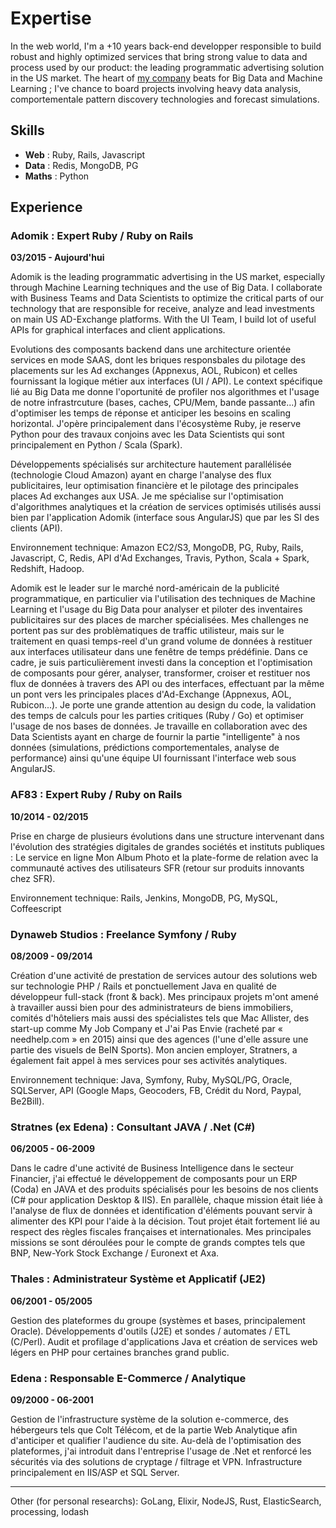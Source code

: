 
Expertise
=========

In the web world, I'm a +10 years back-end developper responsible to build
robust and highly optimized services that bring strong value to data and process
used by our product: the leading programmatic advertising solution in the US
market. The heart of [my company](www.adomik.com) beats for Big Data and Machine
Learning ; I've chance to board projects involving heavy data analysis,
comportementale pattern discovery technologies and forecast simulations.

Skills
------

- **Web** :               Ruby, Rails, Javascript
- **Data** :              Redis, MongoDB, PG
- **Maths** :             Python

Experience
----------

### Adomik : Expert Ruby / Ruby on Rails
**03/2015 - Aujourd'hui**

Adomik is the leading programmatic advertising in the US market, especially through Machine Learning techniques and the use of Big Data. I collaborate with Business Teams and Data Scientists to optimize the critical parts of our technology that are responsible for receive, analyze and lead investments on main US AD-Exchange platforms. With the UI Team, I build lot of useful APIs for graphical interfaces and client applications.

Evolutions des composants backend dans une architecture orientée services en mode SAAS, dont les briques responsbales du pilotage des placements sur les Ad exchanges (Appnexus, AOL, Rubicon) et celles fournissant la logique métier aux interfaces (UI / API). Le context spécifique lié au Big Data me donne l'oportunité de profiler nos algorithmes et l'usage de notre infrastrcuture (bases, caches, CPU/Mem, bande passante...) afin d'optimiser les temps de réponse et anticiper les besoins en scaling horizontal. J'opère principalement dans l'écosystème Ruby, je reserve Python pour des travaux conjoins avec les Data Scientists qui sont principalement en Python / Scala (Spark).

Développements spécialisés sur architecture hautement parallélisée (technologie Cloud Amazon) ayant en charge l'analyse des flux publicitaires, leur optimisation financière et le pilotage des principales places Ad exchanges aux USA. Je me spécialise sur l'optimisation d'algorithmes analytiques et la création de services optimisés utilisés aussi bien par l'application Adomik (interface sous AngularJS) que par les SI des clients (API).

Environnement technique: Amazon EC2/S3, MongoDB, PG, Ruby, Rails, Javascript, C, Redis, API d'Ad Exchanges, Travis, Python, Scala + Spark, Redshift, Hadoop.



Adomik est le leader sur le marché nord-américain de la publicité programmatique, en particulier via l'utilisation des techniques de Machine Learning et l'usage du Big Data pour analyser et piloter des inventaires publicitaires sur des places de marcher spécialisées. Mes challenges ne portent pas sur des problèmatiques de traffic utilisteur, mais sur le traitement en quasi temps-reel d'un grand volume de données à restituer aux interfaces utilisateur dans une fenêtre de temps prédéfinie. Dans ce cadre, je suis particulièrement investi dans la conception et l'optimisation de composants pour gérer, analyser, transformer, croiser et restituer nos flux de données à travers des API ou des interfaces, effectuant par la même un pont vers les principales places d'Ad-Exchange (Appnexus, AOL, Rubicon...). Je porte une grande attention au design du code, la validation des temps de calculs pour les parties critiques (Ruby / Go) et optimiser l'usage de nos bases de données. Je travaille en collaboration avec des Data Scientists ayant en charge de fournir la partie "intelligente" à nos données (simulations, prédictions comportementales, analyse de performance) ainsi qu'une équipe UI fournissant l'interface web sous AngularJS.



### AF83 : Expert Ruby / Ruby on Rails
**10/2014 - 02/2015**

Prise en charge de plusieurs évolutions dans une structure intervenant dans l'évolution des stratégies digitales de grandes sociétés et instituts publiques : Le service en ligne Mon Album Photo et la plate-forme de relation avec la communauté actives des utilisateurs SFR (retour sur produits innovants chez SFR).

Environnement technique: Rails, Jenkins, MongoDB, PG, MySQL, Coffeescript


### Dynaweb Studios : Freelance Symfony / Ruby
**08/2009 - 09/2014**

Création d'une activité de prestation de services autour des solutions web sur technologie PHP / Rails et ponctuellement Java en qualité de développeur full-stack (front & back). Mes principaux projets m'ont amené à travailler aussi bien pour des administrateurs de biens immobiliers, comités d'hôteliers mais aussi des spécialistes tels que Mac Allister, des start-up comme My Job Company et J'ai Pas Envie (racheté par « needhelp.com » en 2015) ainsi que des agences (l'une d'elle assure une partie des visuels de BeIN Sports). Mon ancien employer, Stratners, a également fait appel à mes services pour ses activités analytiques.

Environnement technique: Java, Symfony, Ruby, MySQL/PG, Oracle, SQLServer, API (Google Maps, Geocoders, FB, Crédit du Nord, Paypal, Be2Bill).


### Stratnes (ex Edena) : Consultant JAVA / .Net (C#)
**06/2005 - 06-2009**

Dans le cadre d'une activité de Business Intelligence dans le secteur Financier, j'ai effectué le développement de composants pour un ERP (Coda) en JAVA et des produits spécialisés pour les besoins de nos clients (C# pour application Desktop & IIS). En parallèle, chaque mission était liée à l'analyse de flux de données et identification d'éléments pouvant servir à alimenter des KPI pour l'aide à la décision. Tout projet était fortement lié au respect des règles fiscales françaises et internationales. Mes principales missions se sont déroulées pour le compte de grands comptes tels que BNP, New-York Stock Exchange / Euronext et Axa.


### Thales : Administrateur Système et Applicatif (JE2)
**06/2001 - 05/2005**

Gestion des plateformes du groupe (systèmes et bases, principalement Oracle). Développements d'outils (J2E) et sondes / automates / ETL (C/Perl). Audit et profilage d'applications Java et création de services web légers en PHP pour certaines branches grand public.


### Edena : Responsable E-Commerce / Analytique
**09/2000 - 06-2001**

Gestion de l'infrastructure système de la solution e-commerce, des hébergeurs tels que Colt Télécom, et de la partie Web Analytique afin d'anticiper et qualifier l'audience du site. Au-delà de l'optimisation des plateformes, j'ai introduit dans l'entreprise l'usage de .Net et renforcé les sécurités via des solutions de cryptage / filtrage et VPN. Infrastructure principalement en IIS/ASP et SQL Server.



---
Other (for personal researchs): GoLang, Elixir, NodeJS, Rust, ElasticSearch,
processing, lodash
